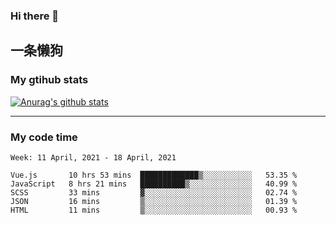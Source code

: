 ### Hi there 👋

## 一条懒狗
<!--
**kiss-me-quickly/kiss-me-quickly** is a ✨ _special_ ✨ repository because its `README.md` (this file) appears on your GitHub profile.

Here are some ideas to get you started:

- 🔭 I’m currently working on ...
- 🌱 I’m currently learning ...
- 👯 I’m looking to collaborate on ...
- 🤔 I’m looking for help with ...
- 💬 Ask me about ...
- 📫 How to reach me: ...
- 😄 Pronouns: ...
- ⚡ Fun fact: ...
-->


### My gtihub stats

[![Anurag's github stats](https://github-readme-stats.vercel.app/api?username=kiss-me-quickly)](https://github.com/anuraghazra/github-readme-stats)

***

### My code time

<!--START_SECTION:waka-->
```text
Week: 11 April, 2021 - 18 April, 2021

Vue.js       10 hrs 53 mins  █████████████▒░░░░░░░░░░░   53.35 % 
JavaScript   8 hrs 21 mins   ██████████▒░░░░░░░░░░░░░░   40.99 % 
SCSS         33 mins         ▓░░░░░░░░░░░░░░░░░░░░░░░░   02.74 % 
JSON         16 mins         ▒░░░░░░░░░░░░░░░░░░░░░░░░   01.39 % 
HTML         11 mins         ▒░░░░░░░░░░░░░░░░░░░░░░░░   00.93 % 
```
<!--END_SECTION:waka-->
